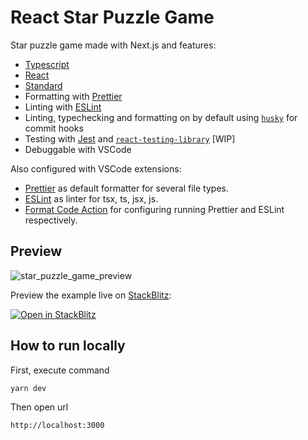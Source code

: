 # React Star Puzzle Game

Star puzzle game made with Next.js and features:

- [Typescript](https://www.typescriptlang.org/)
- [React](https://reactjs.org/)
- [Standard](https://standardjs.com/)
- Formatting with [Prettier](https://prettier.io/)
- Linting with [ESLint](https://eslint.org/)
- Linting, typechecking and formatting on by default using [`husky`](https://github.com/typicode/husky) for commit hooks
- Testing with [Jest](https://jestjs.io/) and [`react-testing-library`](https://testing-library.com/docs/react-testing-library/intro) [WIP]
- Debuggable with VSCode

Also configured with VSCode extensions:

- [Prettier](https://marketplace.visualstudio.com/items?itemName=esbenp.prettier-vscode) as default formatter for several file types.
- [ESLint](https://marketplace.visualstudio.com/items?itemName=dbaeumer.vscode-eslint) as linter for tsx, ts, jsx, js.
- [Format Code Action](https://marketplace.visualstudio.com/items?itemName=rohit-gohri.format-code-action) for configuring running Prettier and ESLint respectively.

## Preview

![star_puzzle_game_preview](https://user-images.githubusercontent.com/4191018/129477439-5e875d32-366d-4190-b8b0-e0cc23e3c9b6.png)

Preview the example live on [StackBlitz](http://stackblitz.com/):

[![Open in StackBlitz](https://developer.stackblitz.com/img/open_in_stackblitz.svg)](https://stackblitz.com/github/vercel/next.js/tree/canary/examples/with-typescript-eslint-jest)

## How to run locally

First, execute command

```bash
yarn dev
```

Then open url

```
http://localhost:3000
```
